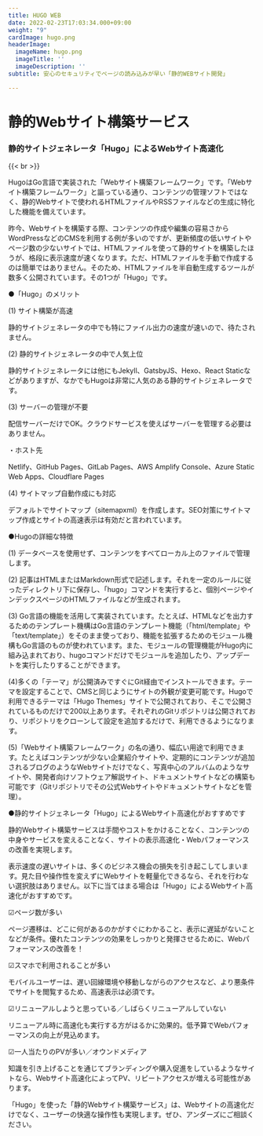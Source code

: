 ```yaml
---
title: HUGO WEB
date: 2022-02-23T17:03:34.000+09:00
weight: "9"
cardImage: hugo.png
headerImage:
  imageName: hugo.png
  imageTitle: ''
  imageDescription: ''
subtitle: 安心のセキュリティでページの読み込みが早い「静的WEBサイト開発」

---
```

# **静的Webサイト構築サービス**

### 静的サイトジェネレータ「Hugo」によるWebサイト高速化

{{< br >}}

HugoはGo言語で実装された「Webサイト構築フレームワーク」です。「Webサイト構築フレームワーク」と謳っている通り、コンテンツの管理ソフトではなく、静的Webサイトで使われるHTMLファイルやRSSファイルなどの生成に特化した機能を備えています。

昨今、Webサイトを構築する際、コンテンツの作成や編集の容易さからWordPressなどのCMSを利用する例が多いのですが、更新頻度の低いサイトやページ数の少ないサイトでは、HTMLファイルを使って静的サイトを構築したほうが、格段に表示速度が速くなります。ただ、HTMLファイルを手動で作成するのは簡単ではありません。そのため、HTMLファイルを半自動生成するツールが数多く公開されています。その1つが「Hugo」です。

●「Hugo」のメリット

(1) サイト構築が高速

静的サイトジェネレータの中でも特にファイル出力の速度が速いので、待たされません。

(2) 静的サイトジェネレータの中で人気上位

静的サイトジェネレータには他にもJekyll、GatsbyJS、Hexo、React Staticなどがありますが、なかでもHugoは非常に人気のある静的サイトジェネレータです。

(3) サーバーの管理が不要

配信サーバーだけでOK。クラウドサービスを使えばサーバーを管理する必要はありません。

・ホスト先

Netlify、GitHub Pages、GitLab Pages、AWS Amplify Console、Azure Static Web Apps、Cloudflare Pages

(4) サイトマップ自動作成にも対応

デフォルトでサイトマップ（sitemapxml）を作成します。SEO対策にサイトマップ作成とサイトの高速表示は有効だと言われています。

●Hugoの詳細な特徴

(1) データベースを使用せず、コンテンツをすべてローカル上のファイルで管理します。

(2) 記事はHTMLまたはMarkdown形式で記述します。それを一定のルールに従ったディレクトリ下に保存し、「hugo」コマンドを実行すると、個別ページやインデックスページのHTMLファイルなどが生成されます。

(3) Go言語の機能を活用して実装されています。たとえば、HTMLなどを出力するためのテンプレート機構はGo言語のテンプレート機能（「html/template」や「text/template」）をそのまま使っており、機能を拡張するためのモジュール機構もGo言語のものが使われています。また、モジュールの管理機能がHugo内に組み込まれており、hugoコマンドだけでモジュールを追加したり、アップデートを実行したりすることができます。

(4)多くの「テーマ」が公開済みですぐにGit経由でインストールできます。テーマを設定することで、CMSと同じようにサイトの外観が変更可能です。Hugoで利用できるテーマは「Hugo Themes」サイトで公開されており、そこで公開されているものだけで200以上あります。それぞれのGitリポジトリは公開されており、リポジトリをクローンして設定を追加するだけで、利用できるようになります。

(5)「Webサイト構築フレームワーク」の名の通り、幅広い用途で利用できます。たとえばコンテンツが少ない企業紹介サイトや、定期的にコンテンツが追加されるブログのようなWebサイトだけでなく、写真中心のアルバムのようなサイトや、開発者向けソフトウェア解説サイト、ドキュメントサイトなどの構築も可能です（Gitリポジトリでその公式Webサイトやドキュメントサイトなどを管理）。

●静的サイトジェネレータ「Hugo」によるWebサイト高速化がおすすめです

静的Webサイト構築サービスは手間やコストをかけることなく、コンテンツの中身やサービスを変えることなく、サイトの表示高速化・Webパフォーマンスの改善を実現します。

表示速度の遅いサイトは、多くのビジネス機会の損失を引き起こしてしまいます。見た目や操作性を変えずにWebサイトを軽量化できるなら、それを行わない選択肢はありません。以下に当てはまる場合は「Hugo」によるWebサイト高速化がおすすめです。

☑ページ数が多い

ページ遷移は、どこに何があるのかがすぐにわかること、表示に遅延がないことなどが条件。優れたコンテンツの効果をしっかりと発揮させるために、Webパフォーマンスの改善を！

☑スマホで利用されることが多い

モバイルユーザーは、遅い回線環境や移動しながらのアクセスなど、より悪条件でサイトを閲覧するため、高速表示は必須です。

☑リニューアルしようと思っている／しばらくリニューアルしていない

リニューアル時に高速化も実行する方がはるかに効果的。低予算でWebパフォーマンスの向上が見込めます。

☑一人当たりのPVが多い／オウンドメディア

知識を引き上げることを通じてブランディングや購入促進をしているようなサイトなら、Webサイト高速化によってPV、リピートアクセスが増える可能性があります。

「Hugo」を使った「静的Webサイト構築サービス」は、Webサイトの高速化だけでなく、ユーザーの快適な操作性も実現します。ぜひ、アンダーズにご相談ください。